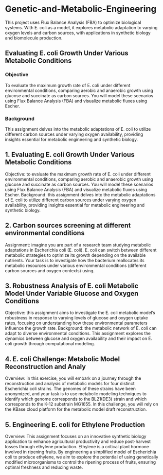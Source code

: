 # Genetic-and-Metabolic-Engineering
This project uses Flux Balance Analysis (FBA) to optimize biological systems. With E. coli as a model, it explores metabolic adaptation to varying oxygen levels and carbon sources, with applications in synthetic biology and biomolecule production.

## Evaluating E. coli Growth Under Various Metabolic Conditions
### Objective
To evaluate the maximum growth rate of E. coli under different environmental conditions, comparing aerobic and anaerobic growth using glucose
and succinate as carbon sources. You will model these scenarios using Flux
Balance Analysis (FBA) and visualize metabolic fluxes using Escher.
### Background
This assignment delves into the metabolic adaptations of E. coli to utilize
different carbon sources under varying oxygen availability, providing insights
essential for metabolic engineering and synthetic biology.

## 1. Evaluating E. coli Growth Under Various Metabolic Conditions
Objective: to evaluate the maximum growth rate of E. coli under different environmental conditions, comparing aerobic and anaerobic growth using glucose
and succinate as carbon sources. You will model these scenarios using Flux
Balance Analysis (FBA) and visualize metabolic fluxes using Escher.
Background: this assignment delves into the metabolic adaptations of E. coli to utilize different carbon sources under varying oxygen availability, providing insights
essential for metabolic engineering and synthetic biology.

## 2. Carbon sources screening at different environmental conditions
Assignment: imagine you are part of a research team studying metabolic adaptations in Escherichia coli (E. coli). E. coli can switch between different metabolic strategies
to optimize its growth depending on the available nutrients. Your task is to investigate how the bacterium reallocates its metabolic resources under various
environmental conditions (different carbon sources and oxygen contexts) using.

## 3. Robustness Analysis of E. coli Metabolic Model Under Variable Glucose and Oxygen Conditions
Objective: this assignment aims to investigate the E. coli metabolic model’s robustness in response to varying levels of glucose and oxygen uptake rates, focusing
on understanding how these environmental parameters influence the growth rate.
Background: the metabolic network of E. coli can adapt to diverse environmental conditions. This assignment explores the dynamics between glucose and oxygen
availability and their impact on E. coli growth through computational modeling.

## 4. E. coli Challenge: Metabolic Model Reconstruction and Analy
Overview: in this exercise, you will embark on a journey through the reconstruction and analysis of metabolic models for four distinct Escherichia coli strains.
The genomes of these strains have been anonymized, and your task is to use metabolic modeling techniques to identify which genome corresponds to the
BL21(DE3) strain and which corresponds to the K-12 substrain MG1655. In this challenge, you will rely on the KBase cloud platform for the metabolic
model draft reconstruction.

## 5. Engineering E. coli for Ethylene Production
Overview: This assignment focuses on an innovative synthetic biology application to enhance agricultural productivity and reduce post-harvest losses through ethylene production. Ethylene is a critical plant hormone involved in ripening fruits. By engineering a simplified model of Escherichia coli to produce ethylene, we aim to explore the potential of using genetically modified microorganisms to control the ripening process of fruits, ensuring optimal freshness and reducing waste.
